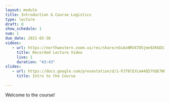 ```yaml
---
layout: module
title: Introduction & Course Logistics
type: lecture
draft: 0
show_schedule: 1
num: 1
due_date: 2021-03-30
videos: 
   - url: https://northwestern.zoom.us/rec/share/nGcAxNRV47D5jmn92KkDS11YNvbxTcdrWtwJEOV77nlUXNPe_aSn8pZIpuw0yQHY.M5LiOSufryUbDrB0?startTime=1617130612000
     title: Recorded Lecture Video
     live: 1
     duration: "43:43"
slides:
   - url: https://docs.google.com/presentation/d/1-PJT8lEYLm44Q57hQE7W9YCh2ucZtGoBo_69zI8g61A/edit#slide=id.gc7c4494bf6_0_49
     title: Intro to the Course

---
```


Welcome to the course!